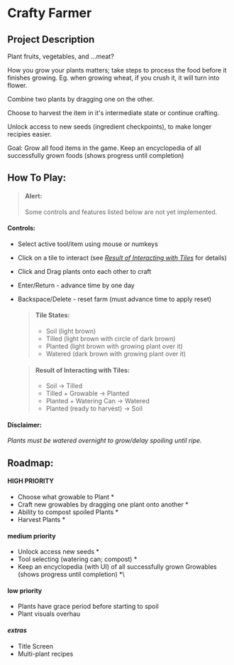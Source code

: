 # Crafty Farmer
## Project Description
Plant fruits, vegetables, and ...meat?

How you grow your plants matters; take steps to process the food before it finishes growing. Eg. when growing wheat, if you crush it, it will turn into flower.

Combine two plants by dragging one on the other.

Choose to harvest the item in it's intermediate state or continue crafting.

Unlock access to new seeds (ingredient checkpoints), to make longer recipies easier.

Goal: Grow all food items in the game.
Keep an encyclopedia of all successfully grown foods (shows progress until completion)


## How To Play:
  > #### Alert:
  > Some controls and features listed below are not yet implemented.
  #### Controls:
  - Select active tool/item using mouse or numkeys
  - Click on a tile to interact (see *[Result of Interacting with Tiles](#result-of-interacting-with-tiles)* for details)
  - Click and Drag plants onto each other to craft
  - Enter/Return - advance time by one day
  - Backspace/Delete - reset farm (must advance time to apply reset)

    > #### Tile States:
    > - Soil (light brown)
    > - Tilled (light brown with circle of dark brown)
    > - Planted (light brown with growing plant over it)
    > - Watered (dark brown with growing plant over it)

    > #### Result of Interacting with Tiles:
    > - Soil -> Tilled
    > - Tilled + Growable -> Planted
    > - Planted + Watering Can -> Watered
    > - Planted (ready to harvest) -> Soil

  
  #### Disclaimer:
  *Plants must be watered overnight to grow/delay spoiling until ripe.*


## Roadmap:
#### HIGH PRIORITY
- Choose what growable to Plant *
- Craft new growables by dragging one plant onto another *
- Ability to compost spoiled Plants *
- Harvest Plants *
#### medium priority
- Unlock access new seeds *
- Tool selecting (watering can; compost) *
- Keep an encyclopedia (with UI) of all successfully grown Growables (shows progress until completion) *\
#### low priority
- Plants have grace period before starting to spoil
- Plant visuals overhau
#### *extras*
- Title Screen
- Multi-plant recipes
